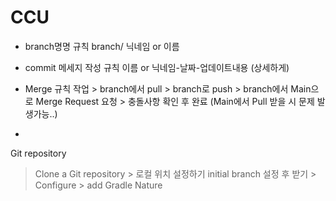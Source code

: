 # CCU
* branch명명 규칙
branch/ 닉네임 or 이름
* commit 메세지 작성 규칙
이름 or 닉네임-날짜-업데이트내용 (상세하게)

* Merge 규칙
작업 > branch에서 pull > branch로 push > branch에서 Main으로 Merge Request 요청 > 충돌사항 확인 후 완료
(Main에서 Pull 받을 시 문제 발생가능..)

*
Git repository
> Clone a Git repository > 로컬 위치 설정하기
initial branch 설정 후 받기 >
Configure > add Gradle Nature
